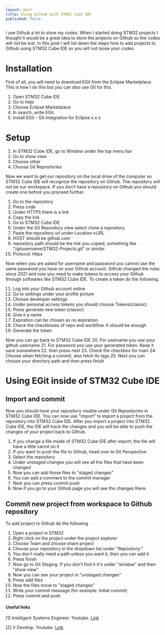 ```yaml
---
layout: post
title: Using Github with STM32 Cube IDE
published: false
---
```


I use Github a lot to store my codes. 
When I started doing STM32 projects I thought it would be a great idea to store the projects on Github so the codes will not be lost.
In this post I will list down the steps how to add projects to Github using STM32 Cube IDE so you will not loose your codes.

# Installation

First of all, you will need to download EGit from the Eclipse Marketplace. This is how I do this but you can also use Git for this.
1. Open STM32 Cube IDE
2. Go to help
3. Choose Eclipse Marketplace
4. In search, write EGit.
5. Install EGit - Git Integration for Eclipse x.x.x

# Setup

1. In STM32 Cube IDE, go to Window under the top menu bar
2. Go to show view
3. Choose other
4. Choose Git Repositories

Now we want to get our repository on the local drive of the computer so STM32 Cube IDE will recognize the repository on Github.
The repository will not be our workspace.
If you don't have a repository on Github you should create one before you proceed further.

1. Go to the repository
2. Press code
3. Under HTTPS there is a link
4. Copy the link
5. Go to STM32 Cube IDE
6. Under the Git Repository view select clone a repository
7. Paste the repository url under Location->URL
8. HOST should be github.com
9. repository path should be the link you copied, something like "/gitusername/STM32-Projects.git" or similar
10. Protocol: https

Now when you are asked for username and password you cannot use the same password you have on your Github account.
Github changed the rules since 2021 and now you need to make tokens to access your Github through softwares like STM32 Cube IDE.
To create a token do the following.

11. Log into your Github account online
12. Go to settings under your profile picture
13. Choose developer settings
14. Under personal access tokens you should choose Tokens(classic)
15. Press generate new token (classic)
16. Give it a name
17. Expiration can be chosen as no expiration
18. Check the checkboxes of repo and workflow. It should be enough
19. Generate the token

Now you can go back to STM32 Cube IDE
20. For username you use your github username
21. For password you use your generated token. Keep it save somewhere
22. then press next
23. Check the checkbox for main
24. Choose when fetching a commit, also fetch its tags
25. Next you can choose your directory path and then press finish

# Using EGit inside of STM32 Cube IDE

## Import and commit

Now you should have your repository visable under Git Repositories in STM32 Cube IDE.
You can now use "import" to import a project from the repository into STM32 Cube IDE.
After you import a project into STM32 Cube IDE, the IDE will track the changes and you will be able to push the changes of your project back to Github.

1. If you change a file inside of STM32 Cube IDE after import, the file will have a little carrot on it
2. If you want to push the file to Github, head over to Git Perspective
3. Select the repository
4. Under unstaged changes you will see all the files that have been changed
5. Now you can add those files to "staged changes"
6. You can add a comment to the commit manager
7. Next you can press commit push
8. Now if you go to your Github page you will see the changes there.

## Commit new project from workspace to Github repository

To add project to Github do the following
1. Open a project in STM32
2. Right click on the project under the project explorer
3. Choose Team and choose share project
4. Choose your repository in the dropdown list under "Repository:"
5. You don't really need a path unless you want it, then you can add it
6. Press finish
7. Now go to Git Staging. If you don't find it it's under "window" and then "show view"
8. Now you can see your project in "unstaged changes"
9. Press add files
10. Now the files move to "staged changes"
11. Write your commit message (for example: Initial commit)
12. Press commit and push


#### Useful links

[1] Intelligent Systems Engineer. Youtube. [Link](https://www.youtube.com/watch?v=8kc77A6so7o)

[2] V Develop. Youtube. [Link](https://www.youtube.com/watch?v=XKLnnXNe_qs)
